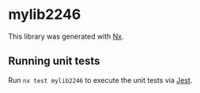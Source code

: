# mylib2246

This library was generated with [Nx](https://nx.dev).

## Running unit tests

Run `nx test mylib2246` to execute the unit tests via [Jest](https://jestjs.io).
